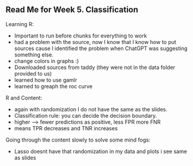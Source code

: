 ## Read Me for Week 5. Classification
Learning R:
- Important to run before chunks for everything to work
- had a problem with the source, now I know that I know how to put sources cause I identified the problem when ChatGPT was suggesting something else.
- change colors in graphs :)
- Downloaded sources from taddy (they were not in the data folder provided to us)
- learned how to use gamlr
- learned to greaph the roc curve

R and Content: 
- again with randomization I do not have the same as the slides.
- Classification rule: you can decide the decision boundary.
- higher --> fewer predictions as positive, less FPR more FNR
- means TPR decreases and TNR increases



Going through the content slowly to solve some mind fogs: 
- Lasso doesnt have that randomization in my data and plots i see same as slides
